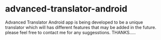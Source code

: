 # advanced-translator-android

Advanced Translator Android app is being developed to be a unique translator which will has different features that may be added in the future. 
please feel free to contact me for any suggesstions.
THANKS.....

